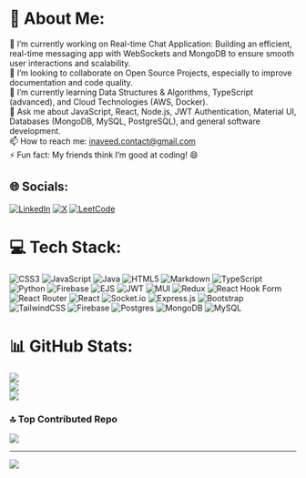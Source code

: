 # 💫 About Me:

🔭 I’m currently working on Real-time Chat Application: Building an efficient, real-time messaging app with WebSockets and MongoDB to ensure smooth user interactions and scalability.<br>👯 I’m looking to collaborate on Open Source Projects, especially to improve documentation and code quality.<br>🌱 I’m currently learning Data Structures & Algorithms, TypeScript (advanced), and Cloud Technologies (AWS, Docker).<br>💬 Ask me about JavaScript, React, Node.js, JWT Authentication, Material UI, Databases (MongoDB, MySQL, PostgreSQL), and general software development.<br>📫 How to reach me: inaveed.contact@gmail.com<br>⚡ Fun fact: My friends think I’m good at coding! 😄

## 🌐 Socials:

[![LinkedIn](https://img.shields.io/badge/LinkedIn-%230077B5.svg?logo=linkedin&logoColor=white)](https://linkedin.com/in/naveed-khan-2479312ab) [![X](https://img.shields.io/badge/X-black.svg?logo=X&logoColor=white)](https://x.com/@Naveed_tw) [![LeetCode](https://img.shields.io/badge/LeetCode-orange.svg?logo=leetcode&logoColor=white)](https://leetcode.com/inaveed_2024)

# 💻 Tech Stack:

![CSS3](https://img.shields.io/badge/css3-%231572B6.svg?style=for-the-badge&logo=css3&logoColor=white) ![JavaScript](https://img.shields.io/badge/javascript-%23323330.svg?style=for-the-badge&logo=javascript&logoColor=%23F7DF1E) ![Java](https://img.shields.io/badge/java-%23ED8B00.svg?style=for-the-badge&logo=openjdk&logoColor=white) ![HTML5](https://img.shields.io/badge/html5-%23E34F26.svg?style=for-the-badge&logo=html5&logoColor=white) ![Markdown](https://img.shields.io/badge/markdown-%23000000.svg?style=for-the-badge&logo=markdown&logoColor=white) ![TypeScript](https://img.shields.io/badge/typescript-%23007ACC.svg?style=for-the-badge&logo=typescript&logoColor=white) ![Python](https://img.shields.io/badge/python-3670A0?style=for-the-badge&logo=python&logoColor=ffdd54) ![Firebase](https://img.shields.io/badge/firebase-%23039BE5.svg?style=for-the-badge&logo=firebase) ![EJS](https://img.shields.io/badge/ejs-%23B4CA65.svg?style=for-the-badge&logo=ejs&logoColor=black) ![JWT](https://img.shields.io/badge/JWT-black?style=for-the-badge&logo=JSON%20web%20tokens) ![MUI](https://img.shields.io/badge/MUI-%230081CB.svg?style=for-the-badge&logo=mui&logoColor=white) ![Redux](https://img.shields.io/badge/redux-%23593d88.svg?style=for-the-badge&logo=redux&logoColor=white) ![React Hook Form](https://img.shields.io/badge/React%20Hook%20Form-%23EC5990.svg?style=for-the-badge&logo=reacthookform&logoColor=white) ![React Router](https://img.shields.io/badge/React_Router-CA4245?style=for-the-badge&logo=react-router&logoColor=white) ![React](https://img.shields.io/badge/react-%2320232a.svg?style=for-the-badge&logo=react&logoColor=%2361DAFB) ![Socket.io](https://img.shields.io/badge/Socket.io-black?style=for-the-badge&logo=socket.io&badgeColor=010101) ![Express.js](https://img.shields.io/badge/express.js-%23404d59.svg?style=for-the-badge&logo=express&logoColor=%2361DAFB) ![Bootstrap](https://img.shields.io/badge/bootstrap-%238511FA.svg?style=for-the-badge&logo=bootstrap&logoColor=white) ![TailwindCSS](https://img.shields.io/badge/tailwindcss-%2338B2AC.svg?style=for-the-badge&logo=tailwind-css&logoColor=white) ![Firebase](https://img.shields.io/badge/firebase-a08021?style=for-the-badge&logo=firebase&logoColor=ffcd34) ![Postgres](https://img.shields.io/badge/postgres-%23316192.svg?style=for-the-badge&logo=postgresql&logoColor=white) ![MongoDB](https://img.shields.io/badge/MongoDB-%234ea94b.svg?style=for-the-badge&logo=mongodb&logoColor=white) ![MySQL](https://img.shields.io/badge/mysql-4479A1.svg?style=for-the-badge&logo=mysql&logoColor=white)

# 📊 GitHub Stats:

![](https://github-readme-stats.vercel.app/api?username=inaveed-git&theme=dark&hide_border=false&include_all_commits=false&count_private=false)<br/>
![](https://github-readme-streak-stats.herokuapp.com/?user=inaveed-git&theme=dark&hide_border=false)<br/>
![](https://github-readme-stats.vercel.app/api/top-langs/?username=inaveed-git&theme=dark&hide_border=false&include_all_commits=false&count_private=false&layout=compact)

### 🔝 Top Contributed Repo

![](https://github-contributor-stats.vercel.app/api?username=inaveed-git&limit=5&theme=dark&combine_all_yearly_contributions=true)

---

[![](https://visitcount.itsvg.in/api?id=inaveed-git&icon=0&color=0)](https://visitcount.itsvg.in)

<!-- Proudly created with GPRM ( https://gprm.itsvg.in ) -->
